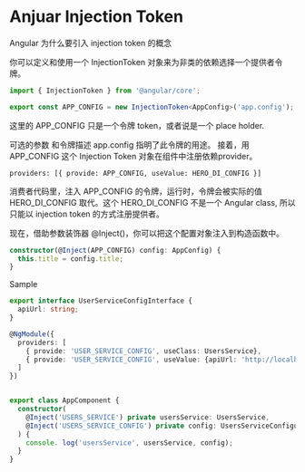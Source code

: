 # Anjuar Injection Token

Angular 为什么要引入 injection token 的概念

你可以定义和使用一个 InjectionToken 对象来为非类的依赖选择一个提供者令牌。


```ts
import { InjectionToken } from '@angular/core';

export const APP_CONFIG = new InjectionToken<AppConfig>('app.config');
```

这里的 APP_CONFIG 只是一个令牌 token，或者说是一个 place holder.

可选的参数 和令牌描述 app.config 指明了此令牌的用途。 接着，用 APP_CONFIG 这个 Injection Token 对象在组件中注册依赖provider。
```
providers: [{ provide: APP_CONFIG, useValue: HERO_DI_CONFIG }]
```
消费者代码里，注入 APP_CONFIG 的令牌，运行时，令牌会被实际的值 HERO_DI_CONFIG 取代。这个 HERO_DI_CONFIG 不是一个 Angular class, 所以只能以 injection token 的方式注册提供者。

现在，借助参数装饰器 @Inject()，你可以把这个配置对象注入到构造函数中。

```ts
constructor(@Inject(APP_CONFIG) config: AppConfig) {
  this.title = config.title;
}
```

Sample

```ts
export interface UserServiceConfigInterface {
  apiUrl: string;
}

@NgModule({
  providers: [
    { provide: 'USER_SERVICE_CONFIG', useClass: UsersService},
    { provide: 'USER_SERVICE_CONFIG', useValue: {apiUrl: 'http://localhost:3000/users'}},
  ]
})


export class AppComponent {
  constructor(
    @Inject('USERS_SERVICE') private usersService: UsersService,
    @Inject('USERS_SERVICE_CONFIG') private config: UsersServiceConfigureInterface,
  ) {
    console. log('usersService', usersService, config);
  }
}
```
